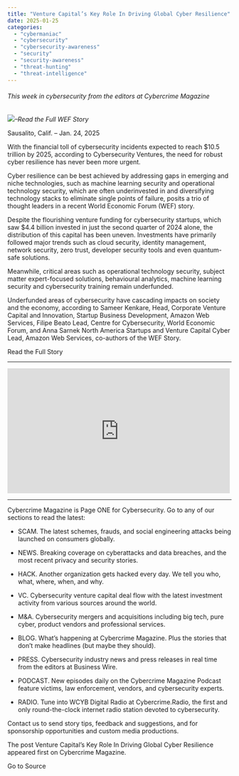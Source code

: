 ```yaml
---
title: "Venture Capital’s Key Role In Driving Global Cyber Resilience"
date: 2025-01-25
categories: 
  - "cybermaniac"
  - "cybersecurity"
  - "cybersecurity-awareness"
  - "security"
  - "security-awareness"
  - "threat-hunting"
  - "threat-intelligence"
---
```


###### _This week in cybersecurity from the editors at Cybercrime Magazine_

_![](http://cybersecurityventures.com/wp-content/uploads/2020/09/icon-rss.png)–Read the Full WEF Story_

Sausalito, Calif. – Jan. 24, 2025

With the financial toll of cybersecurity incidents expected to reach $10.5 trillion by 2025, according to Cybersecurity Ventures, the need for robust cyber resilience has never been more urgent.

Cyber resilience can be best achieved by addressing gaps in emerging and niche technologies, such as machine learning security and operational technology security, which are often underinvested in and diversifying technology stacks to eliminate single points of failure, posits a trio of thought leaders in a recent World Economic Forum (WEF) story.

Despite the flourishing venture funding for cybersecurity startups, which saw $4.4 billion invested in just the second quarter of 2024 alone, the distribution of this capital has been uneven. Investments have primarily followed major trends such as cloud security, identity management, network security, zero trust, developer security tools and even quantum-safe solutions.

Meanwhile, critical areas such as operational technology security, subject matter expert-focused solutions, behavioural analytics, machine learning security and cybersecurity training remain underfunded.

Underfunded areas of cybersecurity have cascading impacts on society and the economy, according to Sameer Kenkare, Head, Corporate Venture Capital and Innovation, Startup Business Development, Amazon Web Services, Filipe Beato Lead, Centre for Cybersecurity, World Economic Forum, and Anna Sarnek North America Startups and Venture Capital Cyber Lead, Amazon Web Services, co-authors of the WEF Story.

Read the Full Story

* * *

<iframe title="Cybercrime Will Cost The World $1 Trillion USD Per Month By 2031" width="500" height="281" src="https://www.youtube.com/embed/9x3mHwLNr9c?feature=oembed" frameborder="0" allow="accelerometer; autoplay; clipboard-write; encrypted-media; gyroscope; picture-in-picture; web-share" referrerpolicy="strict-origin-when-cross-origin" allowfullscreen></iframe>

* * *

Cybercrime Magazine is Page ONE for Cybersecurity. Go to any of our sections to read the latest:

- SCAM. The latest schemes, frauds, and social engineering attacks being launched on consumers globally.

- NEWS. Breaking coverage on cyberattacks and data breaches, and the most recent privacy and security stories.

- HACK. Another organization gets hacked every day. We tell you who, what, where, when, and why.

- VC. Cybersecurity venture capital deal flow with the latest investment activity from various sources around the world.

- M&A. Cybersecurity mergers and acquisitions including big tech, pure cyber, product vendors and professional services.

- BLOG. What’s happening at Cybercrime Magazine. Plus the stories that don’t make headlines (but maybe they should).

- PRESS. Cybersecurity industry news and press releases in real time from the editors at Business Wire.

- PODCAST. New episodes daily on the Cybercrime Magazine Podcast feature victims, law enforcement, vendors, and cybersecurity experts.

- RADIO. Tune into WCYB Digital Radio at Cybercrime.Radio, the first and only round-the-clock internet radio station devoted to cybersecurity.

Contact us to send story tips, feedback and suggestions, and for sponsorship opportunities and custom media productions.

The post Venture Capital’s Key Role In Driving Global Cyber Resilience appeared first on Cybercrime Magazine.

Go to Source
